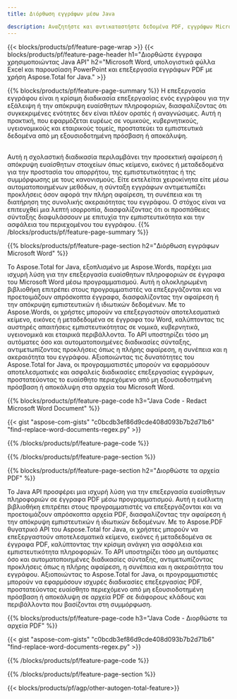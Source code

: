 ```yaml
---
title: Διόρθωση εγγράφων μέσω Java 

description: Αναζητήστε και αντικαταστήστε δεδομένα PDF, εγγράφων Microsoft Word, υπολογιστικών φύλλων Excel και παρουσιάσεων PowerPoint μέσω της εφαρμογής σας Java.
---
```


{{< blocks/products/pf/feature-page-wrap >}}
{{< blocks/products/pf/feature-page-header h1="Διορθώστε έγγραφα χρησιμοποιώντας Java API" h2="Microsoft Word, υπολογιστικά φύλλα Excel και παρουσίαση PowerPoint και επεξεργασία εγγράφων PDF με χρήση Aspose.Total for Java." >}}

{{% blocks/products/pf/feature-page-summary %}}
Η επεξεργασία εγγράφου είναι η κρίσιμη διαδικασία επεξεργασίας ενός εγγράφου για την εξάλειψη ή την απόκρυψη ευαίσθητων πληροφοριών, διασφαλίζοντας ότι συγκεκριμένες ενότητες δεν είναι πλέον ορατές ή αναγνώσιμες. Αυτή η πρακτική, που εφαρμόζεται ευρέως σε νομικούς, κυβερνητικούς, υγειονομικούς και εταιρικούς τομείς, προστατεύει τα εμπιστευτικά δεδομένα από μη εξουσιοδοτημένη πρόσβαση ή αποκάλυψη.<br /><br />

Αυτή η σχολαστική διαδικασία περιλαμβάνει την προσεκτική αφαίρεση ή απόκρυψη ευαίσθητων στοιχείων όπως κείμενο, εικόνες ή μεταδεδομένα για την προστασία του απορρήτου, της εμπιστευτικότητας ή της συμμόρφωσης με τους κανονισμούς. Είτε εκτελείται χειροκίνητα είτε μέσω αυτοματοποιημένων μεθόδων, η σύνταξη εγγράφων αντιμετωπίζει προκλήσεις όσον αφορά την πλήρη αφαίρεση, τη συνέπεια και τη διατήρηση της συνολικής ακεραιότητας του εγγράφου. Ο στόχος είναι να επιτευχθεί μια λεπτή ισορροπία, διασφαλίζοντας ότι οι προσπάθειες σύνταξης διαφυλάσσουν με επιτυχία την εμπιστευτικότητα και την ασφάλεια του περιεχομένου του εγγράφου.
{{% /blocks/products/pf/feature-page-summary  %}}

{{% blocks/products/pf/feature-page-section  h2="Διόρθωση εγγράφων Microsoft Word" %}}

Το Aspose.Total for Java, εξοπλισμένο με Aspose.Words, παρέχει μια ισχυρή λύση για την επεξεργασία ευαίσθητων πληροφοριών σε έγγραφα του Microsoft Word μέσω προγραμματισμού. Αυτή η ολοκληρωμένη βιβλιοθήκη επιτρέπει στους προγραμματιστές να επεξεργάζονται και να προετοιμάζουν απρόσκοπτα έγγραφα, διασφαλίζοντας την αφαίρεση ή την απόκρυψη εμπιστευτικών ή ιδιωτικών δεδομένων. Με το Aspose.Words, οι χρήστες μπορούν να επεξεργαστούν αποτελεσματικά κείμενο, εικόνες ή μεταδεδομένα σε έγγραφα του Word, καλύπτοντας τις αυστηρές απαιτήσεις εμπιστευτικότητας σε νομικά, κυβερνητικά, υγειονομικά και εταιρικά περιβάλλοντα. Το API υποστηρίζει τόσο μη αυτόματες όσο και αυτοματοποιημένες διαδικασίες σύνταξης, αντιμετωπίζοντας προκλήσεις όπως η πλήρης αφαίρεση, η συνέπεια και η ακεραιότητα του εγγράφου. Αξιοποιώντας τις δυνατότητες του Aspose.Total for Java, οι προγραμματιστές μπορούν να εφαρμόσουν αποτελεσματικές και ασφαλείς διαδικασίες επεξεργασίας εγγράφων, προστατεύοντας το ευαίσθητο περιεχόμενο από μη εξουσιοδοτημένη πρόσβαση ή αποκάλυψη στα αρχεία του Microsoft Word.

{{% blocks/products/pf/feature-page-code h3="Java Code - Redact Microsoft Word Document" %}}

{{< gist "aspose-com-gists" "c0bcdb3ef86d9cde408d093b7b2d71b6" "find-replace-word-documents-regex.py" >}}

{{% /blocks/products/pf/feature-page-code  %}}

{{% /blocks/products/pf/feature-page-section %}}

{{% blocks/products/pf/feature-page-section  h2="Διορθώστε τα αρχεία PDF" %}}

Το Java API προσφέρει μια ισχυρή λύση για την επεξεργασία ευαίσθητων πληροφοριών σε έγγραφα PDF μέσω προγραμματισμού. Αυτή η ευέλικτη βιβλιοθήκη επιτρέπει στους προγραμματιστές να επεξεργάζονται και να προετοιμάζουν απρόσκοπτα αρχεία PDF, διασφαλίζοντας την αφαίρεση ή την απόκρυψη εμπιστευτικών ή ιδιωτικών δεδομένων. Με το Aspose.PDF θυγατρικό API του Aspose.Total for Java, οι χρήστες μπορούν να επεξεργαστούν αποτελεσματικά κείμενο, εικόνες ή μεταδεδομένα σε έγγραφα PDF, καλύπτοντας την κρίσιμη ανάγκη για ασφάλεια και εμπιστευτικότητα πληροφοριών. Το API υποστηρίζει τόσο μη αυτόματες όσο και αυτοματοποιημένες διαδικασίες σύνταξης, αντιμετωπίζοντας προκλήσεις όπως η πλήρης αφαίρεση, η συνέπεια και η ακεραιότητα του εγγράφου. Αξιοποιώντας το Aspose.Total for Java, οι προγραμματιστές μπορούν να εφαρμόσουν ισχυρές διαδικασίες επεξεργασίας PDF, προστατεύοντας ευαίσθητο περιεχόμενο από μη εξουσιοδοτημένη πρόσβαση ή αποκάλυψη σε αρχεία PDF σε διάφορους κλάδους και περιβάλλοντα που βασίζονται στη συμμόρφωση.

{{% blocks/products/pf/feature-page-code h3="Java Code - Διορθώστε τα αρχεία PDF" %}}

{{< gist "aspose-com-gists" "c0bcdb3ef86d9cde408d093b7b2d71b6" "find-replace-word-documents-regex.py" >}}

{{% /blocks/products/pf/feature-page-code  %}}

{{% /blocks/products/pf/feature-page-section %}}

{{< blocks/products/pf/agp/other-autogen-total-feature>}}